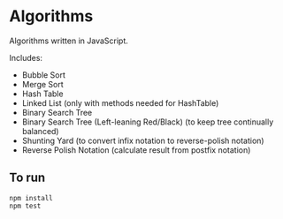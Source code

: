 # Algorithms

Algorithms written in JavaScript.

Includes:

* Bubble Sort
* Merge Sort
* Hash Table
* Linked List (only with methods needed for HashTable)
* Binary Search Tree
* Binary Search Tree (Left-leaning Red/Black) (to keep tree continually balanced)
* Shunting Yard (to convert infix notation to reverse-polish notation)
* Reverse Polish Notation (calculate result from postfix notation)

## To run

    npm install
    npm test

